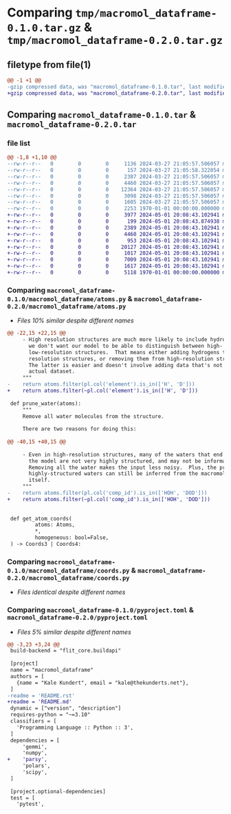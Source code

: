 # Comparing `tmp/macromol_dataframe-0.1.0.tar.gz` & `tmp/macromol_dataframe-0.2.0.tar.gz`

## filetype from file(1)

```diff
@@ -1 +1 @@
-gzip compressed data, was "macromol_dataframe-0.1.0.tar", last modified: Fri Jan  1 00:00:00 2016, max compression
+gzip compressed data, was "macromol_dataframe-0.2.0.tar", last modified: Fri Jan  1 00:00:00 2016, max compression
```

## Comparing `macromol_dataframe-0.1.0.tar` & `macromol_dataframe-0.2.0.tar`

### file list

```diff
@@ -1,8 +1,10 @@
--rw-r--r--   0        0        0     1136 2024-03-27 21:05:57.506057 macromol_dataframe-0.1.0/README.rst
--rw-r--r--   0        0        0      157 2024-03-27 21:05:58.322054 macromol_dataframe-0.1.0/macromol_dataframe/__init__.py
--rw-r--r--   0        0        0     2387 2024-03-27 21:05:57.506057 macromol_dataframe-0.1.0/macromol_dataframe/atoms.py
--rw-r--r--   0        0        0     4460 2024-03-27 21:05:57.506057 macromol_dataframe-0.1.0/macromol_dataframe/coords.py
--rw-r--r--   0        0        0    12364 2024-03-27 21:05:57.506057 macromol_dataframe-0.1.0/macromol_dataframe/mmcif.py
--rw-r--r--   0        0        0     3098 2024-03-27 21:05:57.506057 macromol_dataframe-0.1.0/macromol_dataframe/testing.py
--rw-r--r--   0        0        0     1605 2024-03-27 21:05:57.506057 macromol_dataframe-0.1.0/pyproject.toml
--rw-r--r--   0        0        0     2253 1970-01-01 00:00:00.000000 macromol_dataframe-0.1.0/PKG-INFO
+-rw-r--r--   0        0        0     3977 2024-05-01 20:08:43.102941 macromol_dataframe-0.2.0/README.md
+-rw-r--r--   0        0        0      199 2024-05-01 20:08:43.874938 macromol_dataframe-0.2.0/macromol_dataframe/__init__.py
+-rw-r--r--   0        0        0     2389 2024-05-01 20:08:43.102941 macromol_dataframe-0.2.0/macromol_dataframe/atoms.py
+-rw-r--r--   0        0        0     4460 2024-05-01 20:08:43.102941 macromol_dataframe-0.2.0/macromol_dataframe/coords.py
+-rw-r--r--   0        0        0      953 2024-05-01 20:08:43.102941 macromol_dataframe-0.2.0/macromol_dataframe/error.py
+-rw-r--r--   0        0        0    20127 2024-05-01 20:08:43.102941 macromol_dataframe-0.2.0/macromol_dataframe/mmcif.py
+-rw-r--r--   0        0        0     1017 2024-05-01 20:08:43.102941 macromol_dataframe-0.2.0/macromol_dataframe/pymol.py
+-rw-r--r--   0        0        0     7009 2024-05-01 20:08:43.102941 macromol_dataframe-0.2.0/macromol_dataframe/testing.py
+-rw-r--r--   0        0        0     1617 2024-05-01 20:08:43.102941 macromol_dataframe-0.2.0/pyproject.toml
+-rw-r--r--   0        0        0     5118 1970-01-01 00:00:00.000000 macromol_dataframe-0.2.0/PKG-INFO
```

### Comparing `macromol_dataframe-0.1.0/macromol_dataframe/atoms.py` & `macromol_dataframe-0.2.0/macromol_dataframe/atoms.py`

 * *Files 10% similar despite different names*

```diff
@@ -22,15 +22,15 @@
     - High resolution structures are much more likely to include hydrogens, but 
       we don't want our model to be able to distinguish between high- and
       low-resolution structures.  That means either adding hydrogens to low- 
       resolution structures, or removing them from high-resolution structures.  
       The latter is easier and doesn't involve adding data that's not in the 
       actual dataset.
     """
-    return atoms.filter(pl.col('element').is_in(['H', 'D']))
+    return atoms.filter(~pl.col('element').is_in(['H', 'D']))
 
 def prune_water(atoms):
     """
     Remove all water molecules from the structure.
 
     There are two reasons for doing this:
 
@@ -40,15 +40,15 @@
 
     - Even in high-resolution structures, many of the waters that end up in 
       the model are not very highly structured, and may not be informative.  
       Removing all the water makes the input less noisy.  Plus, the presence of 
       highly-structured waters can still be inferred from the macromolecule 
       itself.
     """
-    return atoms.filter(pl.col('comp_id').is_in(['HOH', 'DOD']))
+    return atoms.filter(~pl.col('comp_id').is_in(['HOH', 'DOD']))
 
 
 def get_atom_coords(
         atoms: Atoms,
         *,
         homogeneous: bool=False,
 ) -> Coords3 | Coords4:
```

### Comparing `macromol_dataframe-0.1.0/macromol_dataframe/coords.py` & `macromol_dataframe-0.2.0/macromol_dataframe/coords.py`

 * *Files identical despite different names*

### Comparing `macromol_dataframe-0.1.0/pyproject.toml` & `macromol_dataframe-0.2.0/pyproject.toml`

 * *Files 5% similar despite different names*

```diff
@@ -3,23 +3,24 @@
 build-backend = "flit_core.buildapi"
 
 [project]
 name = "macromol_dataframe"
 authors = [
   {name = "Kale Kundert", email = "kale@thekunderts.net"},
 ]
-readme = 'README.rst'
+readme = 'README.md'
 dynamic = ["version", "description"]
 requires-python = "~=3.10"
 classifiers = [
   'Programming Language :: Python :: 3',
 ]
 dependencies = [
     'gemmi',
     'numpy',
+    'parsy',
     'polars',
     'scipy',
 ]
 
 [project.optional-dependencies]
 test = [
   'pytest',
```

